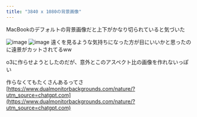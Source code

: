 ```yaml
---
title: "3840 x 1080の背景画像"
---
```


MacBookのデフォルトの背景画像だと上下がかなり切られていると気づいた

![image](https://gyazo.com/848c3d524de9b5ec628d60a37716a781/thumb/1000)
![image](https://gyazo.com/94821f5a307cde9eafa4e305d4a57efb/thumb/1000)
遠くを見るような気持ちになった方が目にいいかと思ったのに遠景がカットされてるww

o3に作らせようとしたのだが、意外とこのアスペクト比の画像を作れないっぽい

作らなくてもたくさんあるってさ
[https://www.dualmonitorbackgrounds.com/nature/?utm_source=chatgpt.com](https://www.dualmonitorbackgrounds.com/nature/?utm_source=chatgpt.com)
